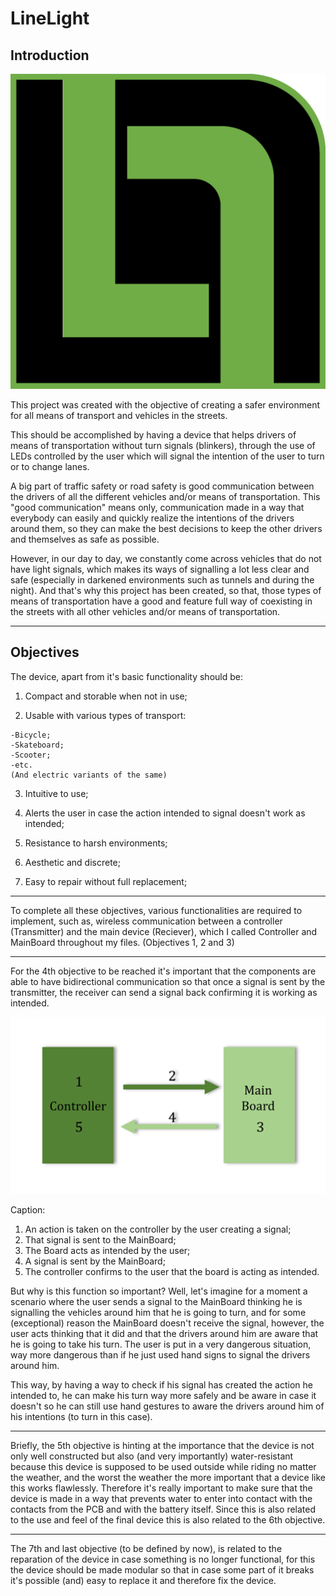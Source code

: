 # LineLight

## Introduction

![alt text](https://github.com/PedroTorrado/LineLight/blob/main/Images/Line_Light_LOGO_v2.png)

This project was created with the objective of creating a safer environment for all means of transport and vehicles in the streets.

This should be accomplished by having a device that helps drivers of means of transportation without turn signals (blinkers), 
through the use of LEDs controlled by the user which will signal the intention of the user to turn or to change lanes.

A big part of traffic safety or road safety is good communication between the drivers of all the different vehicles and/or means of transportation. This "good communication" means only, communication made in a way that everybody can easily and quickly realize the intentions of the drivers around them, so they can make the best decisions to keep the other drivers and themselves as safe as possible.

However, in our day to day, we constantly come across vehicles that do not have light signals, which makes its ways of signalling a lot less clear and safe (especially in darkened environments such as tunnels and during the night). And that's why this project has been created, so that, those types of means of transportation have a good and feature full way of coexisting in the streets with all other vehicles and/or means of transportation.

---

## Objectives

The device, apart from it's basic functionality should be:

  1. Compact and storable when not in use;
  
  2. Usable with various types of transport:
  
    -Bicycle;
    -Skateboard;
    -Scooter; 
    -etc.
    (And electric variants of the same)
    
  3. Intuitive to use;
  
  4. Alerts the user in case the action intended to signal doesn't work as intended;
  
  5. Resistance to harsh environments;
  
  6. Aesthetic and discrete;
  
  7. Easy to repair without full replacement;
  
---

To complete all these objectives, various functionalities are required to implement, such as,
wireless communication between a controller (Transmitter) and the main device (Reciever), which I called Controller and MainBoard throughout my files. (Objectives 1, 2 and 3)

---

For the 4th objective to be reached it's important that the components are able to have bidirectional communication so that once a signal is sent by the transmitter, the receiver can send a  signal back confirming it is working as intended.

![alt text](https://github.com/PedroTorrado/LineLight/blob/main/Images/Bidirectional%20communication.png?raw=true)

Caption:

  1. An action is taken on the controller by the user creating a signal;
  2. That signal is sent to the MainBoard;
  3. The Board acts as intended by the user;
  4. A signal is sent by the MainBoard;
  5. The controller confirms to the user that the board is acting as intended. 
  
But why is this function so important? Well, let's imagine for a moment a scenario where the user sends a signal to the MainBoard thinking he is signalling the vehicles around him that he is going to turn, and for some (exceptional) reason the MainBoard doesn't receive the signal, however, the user acts thinking that it did and that the drivers around him are aware that he is going to take his turn. The user is put in a very dangerous situation, way more dangerous than if he just used hand signs to signal the drivers around him. 

This way, by having a way to check if his signal has created the action he intended to, he can make his turn way more safely and be aware in case it doesn't so he can still use hand gestures to aware the drivers around him of his intentions (to turn in this case).

---

Briefly, the 5th objective is hinting at the importance that the device is not only well constructed but also (and very importantly) water-resistant because this device is supposed to be used outside while riding no matter the weather, and the worst the weather the more important that a device like this works flawlessly. Therefore it's really important to make sure that the device is made in a way that prevents water to enter into contact with the contacts from the PCB and with the battery itself. Since this is also related to the use and feel of the final device this is also related to the 6th objective. 

---

The 7th and last objective (to be defined by now), is related to the reparation of the device in case something is no longer functional, for this the device should be made modular so that in case some part of it breaks it's possible (and) easy to replace it and therefore fix the device.

